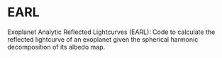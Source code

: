 # EARL
Exoplanet Analytic Reflected Lightcurves (EARL): Code to calculate the reflected lightcurve of an exoplanet given the spherical harmonic decomposition of its albedo map.
